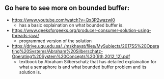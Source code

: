 
## Go here to see more on bounded buffer:
* https://www.youtube.com/watch?v=Qx3P2wazwI0
  * has a basic explaination on what bounded buffer is.  
* https://www.geeksforgeeks.org/producer-consumer-solution-using-threads-java/
  * programmed version of the solution
* https://drive.uqu.edu.sa/_/mskhayat/files/MySubjects/2017SS%20Operating%20Systems/Abraham%20Silberschatz-Operating%20System%20Concepts%20(9th,2012_12).pdf
  * textbook by Abraham Silberschatz that has detailed explaination for what a semaphore is and what bounded buffer problem and its solution is. 


